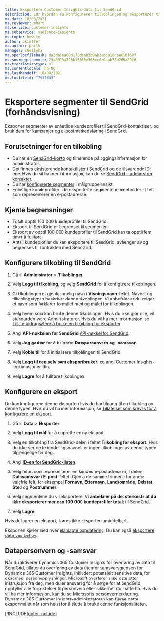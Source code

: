 ```yaml
---
title: Eksportere Customer Insights-data til SendGrid
description: Lær hvordan du konfigurerer tilkoblingen og eksporterer til SendGrid.
ms.date: 10/08/2021
ms.reviewer: mhart
ms.service: customer-insights
ms.subservice: audience-insights
ms.topic: how-to
author: pkieffer
ms.author: philk
manager: shellyha
ms.openlocfilehash: da3da5ea68d178deab3b9ab31dd810dee610f607
ms.sourcegitcommit: 23c8973a726b15050e368cc6e0aab78b266a89f6
ms.translationtype: HT
ms.contentlocale: nb-NO
ms.lasthandoff: 10/08/2021
ms.locfileid: "7617843"
---
```

# <a name="export-segments-to-sendgrid-preview"></a>Eksportere segmenter til SendGrid (forhåndsvisning)

Eksporter segmenter av enhetlige kundeprofiler til SendGrid-kontaktliser, og bruk dem for kampanjer og e-postmarkedsføring i SendGrid. 

## <a name="prerequisites-for-a-connection"></a>Forutsetninger for en tilkobling

-   Du har en [SendGrid-konto](https://sendgrid.com/) og tilhørende påloggingsinformasjon for administrator.
-   Det finnes eksisterende kontaktlister i SendGrid og de tilsvarende ID-ene. Hvis du vil ha mer informasjon, kan du se [SendGrid – administrer kontakter](https://sendgrid.com/docs/ui/managing-contacts/create-and-manage-contacts/#manage-contacts).
-   Du har [konfigurerte segmenter](segments.md) i målgruppeinnsikt.
-   Enhetlige kundeprofiler i de eksporterte segmentene inneholder et felt som representerer en e-postadresse.

## <a name="known-limitations"></a>Kjente begrensninger

- Totalt opptil 100 000 kundeprofiler til SendGrid.
- Eksport til SendGrid er begrenset til segmenter.
- Eksport av opptil 100 000 kundeprofiler til SendGrid kan ta opptil fem timer å fullføre. 
- Antall kundeprofiler du kan eksportere til SendGrid, avhenger av og begrenses til kontrakten med SendGrid.

## <a name="set-up-connection-to-sendgrid"></a>Konfigurere tilkobling til SendGrid

1. Gå til **Administrator** > **Tilkoblinger**.

1. Velg **Legg til tilkobling**, og velg **SendGrid** for å konfigurere tilkoblingen.

1. Gi tilkoblingen et gjenkjennelig navn i **Visningsnavn**-feltet. Navnet og tilkoblingstypen beskriver denne tilkoblingen. Vi anbefaler at du velger et navn som forklarer formålet med og målet for tilkoblingen.

1. Velg hvem som kan bruke denne tilkoblingen. Hvis du ikke gjør noe, vil standarden være Administratorer. Hvis du vil ha mer informasjon, se [Tillate bidragsytere å bruke en tilkobling for eksporter](connections.md#allow-contributors-to-use-a-connection-for-exports).

1. Angi **API-nøkkelen for SendGrid** [API-nøkkel for SendGrid](https://sendgrid.com/docs/ui/account-and-settings/api-keys/).

1. Velg **Jeg godtar** for å bekrefte **Datapersonvern og -samsvar**.

1. Velg **Koble til** for å initialisere tilkoblingen til SendGrid.

1. Velg **Legg til deg selv som eksportbruker**, og angi Customer Insights-legitimasjonen din.

1. Velg **Lagre** for å fullføre tilkoblingen.

## <a name="configure-an-export"></a>Konfigurere en eksport

Du kan konfigurere denne eksporten hvis du har tilgang til en tilkobling av denne typen. Hvis du vil ha mer informasjon, se [Tillatelser som kreves for å konfigurere en eksport](export-destinations.md#set-up-a-new-export).

1. Gå til **Data** > **Eksporter**.

1. Velg **Legg til mål** for å opprette en ny eksport.

1. Velg en tilkobling fra SendGrid-delen i feltet **Tilkobling for eksport**. Hvis du ikke ser dette inndelingsnavnet, er ingen tilkoblinger av denne typen tilgjengelige for deg.

1. Angi **[ID-en for SendGrid-listen](https://sendgrid.com/docs/ui/managing-contacts/create-and-manage-contacts/#manage-contacts)**.

1. Velg feltet som representerer en kundes e-postadressen, i delen **Datasamsvar** i **E-post**-feltet. Gjenta de samme trinnene for andre valgfrie felt, for eksempel **Fornavn**, **Etternavn**, **Land/område**, **Delstat**, **Sted** og **Postnummer**.

1. Velg segmentene du vil eksportere. Vi **anbefaler på det sterkeste at du ikke eksporterer mer enn 100 000 kundeprofiler totalt** til SendGrid. 

1. Velg **Lagre**.

Hvis du lagrer en eksport, kjøres ikke eksporten umiddelbart.

Eksporten kjører med hver [planlagte oppdatering](system.md#schedule-tab). Du kan også [eksportere data ved behov](export-destinations.md#run-exports-on-demand). 

## <a name="data-privacy-and-compliance"></a>Datapersonvern og -samsvar

Når du aktiverer Dynamics 365 Customer Insights for overføring av data til SendGrid, tillater du overføring av data utenfor samsvarsgrensen for Dynamics 365 Customer Insights, inkludert potensielt sensitive data, for eksempel personopplysninger. Microsoft overfører slike data etter instruksjon fra deg, men du er ansvarlig for å sørge for at SendGrid oppfyller alle forpliktelser til personvern eller sikkerhet du måtte ha. Hvis du vil ha mer informasjon, kan du se [Microsofts personvernerklæring](https://go.microsoft.com/fwlink/?linkid=396732).
Dynamics 365 Customer Insights-administratoren kan fjerne dette eksportmålet når som helst for å slutte å bruke denne funksjonaliteten.


[!INCLUDE[footer-include](../includes/footer-banner.md)]
